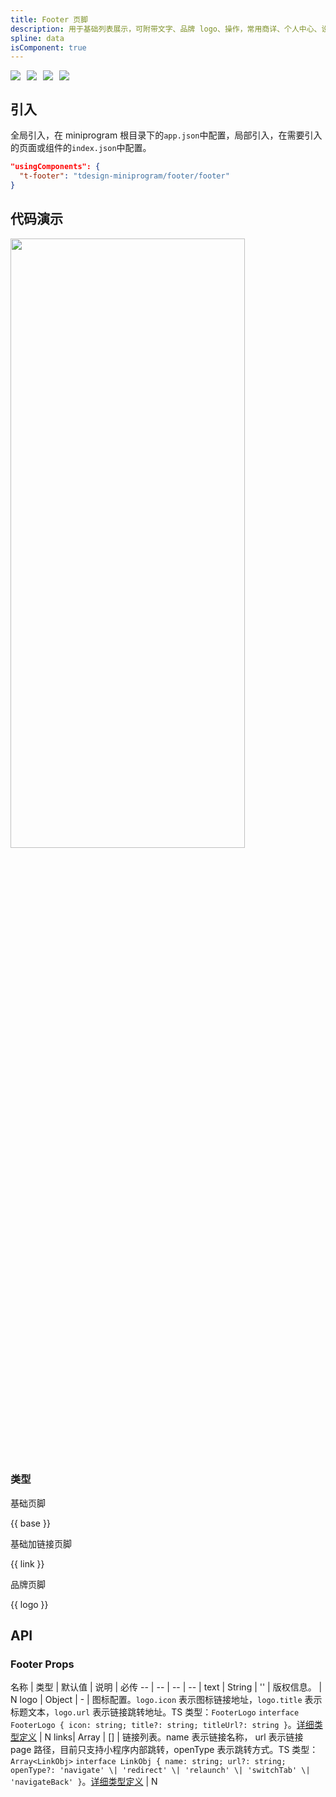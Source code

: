 ```yaml
---
title: Footer 页脚
description: 用于基础列表展示，可附带文字、品牌 logo、操作，常用商详、个人中心、设置等页面。
spline: data
isComponent: true
---
```


<span class="coverages-badge" style="margin-right: 10px"><img src="https://img.shields.io/badge/coverages%3A%20lines-100%25-blue" /></span><span class="coverages-badge" style="margin-right: 10px"><img src="https://img.shields.io/badge/coverages%3A%20functions-100%25-blue" /></span><span class="coverages-badge" style="margin-right: 10px"><img src="https://img.shields.io/badge/coverages%3A%20statements-100%25-blue" /></span><span class="coverages-badge" style="margin-right: 10px"><img src="https://img.shields.io/badge/coverages%3A%20branches-100%25-blue" /></span>

## 引入

全局引入，在 miniprogram 根目录下的`app.json`中配置，局部引入，在需要引入的页面或组件的`index.json`中配置。

```json
"usingComponents": {
  "t-footer": "tdesign-miniprogram/footer/footer"
}
```

## 代码演示

<img src="https://tdesign.gtimg.com/miniprogram/readme/footer.png" width="375px" height="50%">

### 类型

基础页脚

{{ base }}

基础加链接页脚

{{ link }}

品牌页脚

{{ logo }}

## API

### Footer Props

名称 | 类型 | 默认值 | 说明 | 必传
-- | -- | -- | -- |
text | String | '' | 版权信息。 | N
logo | Object | - | 图标配置。`logo.icon` 表示图标链接地址，`logo.title` 表示标题文本，`logo.url` 表示链接跳转地址。TS
类型：`FooterLogo` `interface FooterLogo { icon: string; title?: string; titleUrl?: string }`。[详细类型定义](https://github.com/Tencent/tdesign-miniprogram/tree/develop/src/footer/type.ts) |
N
links| Array | [] | 链接列表。name 表示链接名称， url 表示链接 page 路径，目前只支持小程序内部跳转，openType 表示跳转方式。TS
类型：`Array<LinkObj>` `interface LinkObj { name: string; url?: string; openType?: 'navigate' \| 'redirect' \| 'relaunch' \| 'switchTab' \| 'navigateBack' }`。[详细类型定义](https://github.com/Tencent/tdesign-miniprogram/tree/develop/src/footer/type.ts) |
N
